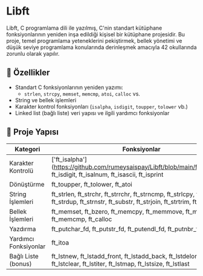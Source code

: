 # Libft

Libft, C programlama dili ile yazılmış, C'nin standart kütüphane fonksiyonlarının yeniden inşa edildiği kişisel bir kütüphane projesidir. Bu proje, temel programlama yeteneklerini pekiştirmek, bellek yönetimi ve düşük seviye programlama konularında derinleşmek amacıyla 42 okullarında zorunlu olarak yapılır.

## 🚀 Özellikler

- Standart C fonksiyonlarının yeniden yazımı:
  - `strlen`, `strcpy`, `memset`, `memcmp`, `atoi`, `calloc` vs.
- String ve bellek işlemleri
- Karakter kontrol fonksiyonları (`isalpha`, `isdigit`, `toupper`, `tolower` vb.)
- Linked list (bağlı liste) veri yapısı ve ilgili yardımcı fonksiyonlar

## 📁 Proje Yapısı

Kategori | Fonksiyonlar
---------|--------------
Karakter Kontrolü | ['ft_isalpha'] (https://github.com/rumeysaispay/Libft/blob/main/ft_isalpha.c), ft_isdigit, ft_isalnum, ft_isascii, ft_isprint
Dönüştürme        | ft_toupper, ft_tolower, ft_atoi
String İşlemleri | ft_strlen, ft_strchr, ft_strrchr, ft_strncmp, ft_strlcpy, ft_strlcat, ft_strdup, ft_strnstr, ft_substr, ft_strjoin, ft_strtrim, ft_split
Bellek İşlemleri | ft_memset, ft_bzero, ft_memcpy, ft_memmove, ft_memchr, ft_memcmp, ft_calloc
Yazdırma | ft_putchar_fd, ft_putstr_fd, ft_putendl_fd, ft_putnbr_fd
Yardımcı Fonksiyonlar | ft_itoa
Bağlı Liste (bonus) | ft_lstnew, ft_lstadd_front, ft_lstadd_back, ft_lstdelone, ft_lstclear, ft_lstiter, ft_lstmap, ft_lstsize, ft_lstlast






